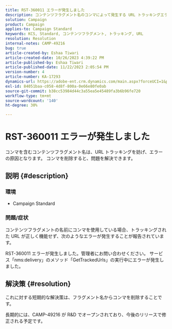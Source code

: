 ```yaml
---
title: RST-360011 エラーが発生しました
description: コンテンツフラグメント名のコンマによって発生する URL トラッキングエラーを修正する方法を説明します。
solution: Campaign
product: Campaign
applies-to: Campaign Standard
keywords: KCS, Standard, コンテンツフラグメント, トラッキング, URL
resolution: Resolution
internal-notes: CAMP-49216
bug: true
article-created-by: Eshaa Tiwari
article-created-date: 10/26/2023 4:39:22 PM
article-published-by: Eshaa Tiwari
article-published-date: 11/22/2023 2:05:54 PM
version-number: 4
article-number: KA-17293
dynamics-url: https://adobe-ent.crm.dynamics.com/main.aspx?forceUCI=1&pagetype=entityrecord&etn=knowledgearticle&id=7ff3d131-1e74-ee11-9ae7-6045bd0063aa
exl-id: 84051baa-c058-4d8f-800a-0e66e80fe0ab
source-git-commit: b38cc53984d44c3a55ea5e45489fa3b6b96fe720
workflow-type: tm+mt
source-wordcount: '140'
ht-degree: 30%

---
```


# RST-360011 エラーが発生しました


コンマを含むコンテンツフラグメント名は、URL トラッキングを妨げ、エラーの原因となります。 コンマを削除すると、問題を解決できます。

## 説明 {#description}


### <b>環境</b>

- Campaign Standard




### <b>問題/症状</b>

コンテンツフラグメントの名前にコンマを使用している場合、トラッキングされた URL が正しく機能せず、次のようなエラーが発生することが報告されています。

RST-360011 エラーが発生しました。管理者にお問い合わせください。
サービス「nms:delivery」のメソッド「GetTrackedUrls」の実行中にエラーが発生しました。






## 解決策 {#resolution}


これに対する短期的な解決策は、フラグメント名からコンマを削除することです。

長期的には、CAMP-49216 が R&amp;D でオープンされており、今後のリリースで修正される予定です。
